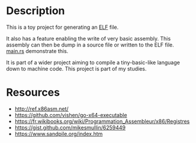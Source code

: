 # Description

This is a toy project for generating an [ELF](https://en.wikipedia.org/wiki/Executable_and_Linkable_Format) file.

It also has a feature enabling the write of very basic assembly. This assembly can then be dump in a source file or written to the ELF file.  
[main.rs](src/main.rs) demonstrate this.

It is part of a wider project aiming to compile a tiny-basic-like language down to machine code. This project is part of my studies.

# Resources

- <http://ref.x86asm.net/>
- <https://github.com/vishen/go-x64-executable>
- <https://fr.wikibooks.org/wiki/Programmation_Assembleur/x86/Registres>
- <https://gist.github.com/mikesmullin/6259449>
- <https://www.sandpile.org/index.htm>
